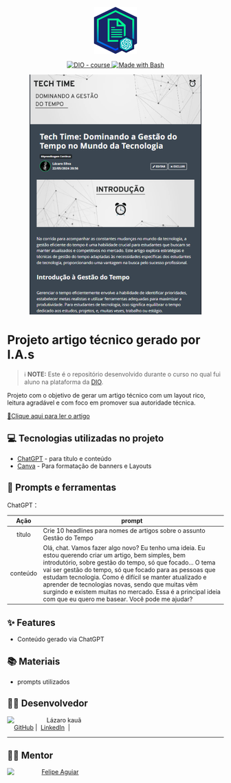 <p align="center">
    <img width="100" src=".github/assets/banner.png">
</p>


<p align="center">
  <a href="https://dio.me/"><img src="https://img.shields.io/badge/DIO-Course-28DA77?logo=youtube" alt="DIO - course">
  </a>
  <a href="https://www.gnu.org/software/bash/" title="Go to Bash homepage"><img src="https://img.shields.io/badge/Prompt-Project-blue?logo=gnu-bash&amp;logoColor=white" alt="Made with Bash">
  </a>
</p>

<p align="center">
  <img 
    src=".github/assets/preview.png"
    width="400"  
  />
</p>

# Projeto artigo técnico gerado por I.A.s


 > ℹ️ **NOTE:** Este é o repositório desenvolvido durante o curso no qual fui aluno na plataforma da [DIO](https://dio.me).


Projeto com o objetivo de gerar um artigo técnico com um layout rico, leitura agradável e com foco em promover sua autoridade técnica.

<a href="https://dio.me/articles/tech-time-dominando-a-gestao-do-tempo-no-mundo-da-tecnologia" title="View PDF now"> 📕Clique aqui para ler o artigo</a>

## 💻 Tecnologias utilizadas no projeto

- [ChatGPT](https://chat.openai.com/) - para título e conteúdo
- [Canva](https://www.canva.com) - Para formatação de banners e Layouts

## 📄 Prompts e ferramentas


ChatGPT：

|   Ação   | prompt                                                                                                                                                                                                                                                                         |
| :------: | ------------------------------------------------------------------------------------------------------------------------------------------------------------------------------------------------------------------------------------------------------------------------------ |
|  título  | Crie 10 headlines para nomes de artigos sobre o assunto Gestão do Tempo                                                                                                                                                                                                    |
| conteúdo | Olá, chat. Vamos fazer algo novo? Eu tenho uma ideia. Eu estou querendo criar um artigo, bem simples, bem introdutório, sobre gestão do tempo, só que focado... O tema vai ser gestão do tempo, só que focado para as pessoas que estudam tecnologia. Como é difícil se manter atualizado e aprender de tecnologias novas, sendo que muitas vêm surgindo e existem muitas no mercado. Essa é a principal ideia com que eu quero me basear. Você pode me ajudar? |






## ✨ Features

- Conteúdo gerado via ChatGPT

## 📚 Materiais

- prompts utilizados


## 👨‍💻 Desenvolvedor

<img 
      align=left 
      margin=10 
      width=80 
      src="https://avatars.githubusercontent.com/u/132157522?v=4"
/>
<p>&nbsp&nbsp&nbspLázaro kauã<br>
    &nbsp&nbsp&nbsp
    <a href="https://github.com/Lazarokaua">
    GitHub</a>&nbsp;|&nbsp;
    <a href="https://www.linkedin.com/in/lazaro-kaua/">LinkedIn</a>
&nbsp;|&nbsp;</p>
</p>
<p>

---
## 👨‍💻 Mentor

<img 
      align=left 
      margin=10 
      width=80 
      src="https://avatars.githubusercontent.com/u/37452836?v=4"
    /> 
[Felipe Aguiar](https://github.com/felipeAguiarCode)
